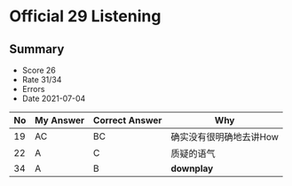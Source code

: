 # Official 29 Listening
## Summary
- Score 26
- Rate 31/34
- Errors
- Date 2021-07-04

| No | My Answer | Correct Answer | Why |
|----|-----------|----------------|-----|
| 19| AC|BC |确实没有很明确地去讲How|
| 22| A|C | 质疑的语气|
| 34|A |B |**downplay**|